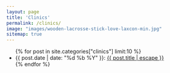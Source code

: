 ```yaml
---
layout: page
title: 'Clinics'
permalink: /clinics/
image: "images/wooden-lacrosse-stick-love-laxcon-min.jpg"
sitemap: true
---
```


<ul id="recent-articles">
    {% for post in site.categories["clinics"] limit:10 %}
        <li>
        {{ post.date | date: "%d %b %Y" }}:
        <a class="post-link" href="{{ post.url | relative_url }}" title="{{ post.description }}">{{ post.title | escape }}</a>
        </li>
    {% endfor %}
</ul>
